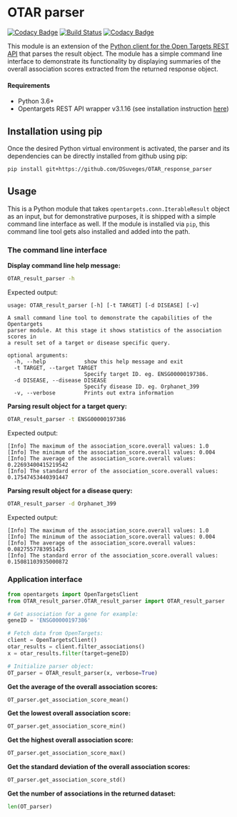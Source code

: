 # OTAR parser

[![Codacy Badge](https://api.codacy.com/project/badge/Grade/ab0fc19c6def4bffb44ce6d89f75df85)](https://www.codacy.com/app/DSuveges/OTAR_response_parser?utm_source=github.com&amp;utm_medium=referral&amp;utm_content=DSuveges/OTAR_response_parser&amp;utm_campaign=Badge_Grade)
[![Build Status](https://travis-ci.org/DSuveges/OTAR_response_parser.svg?branch=master)](https://travis-ci.org/DSuveges/OTAR_response_parser)
[![Codacy Badge](https://api.codacy.com/project/badge/Coverage/ab0fc19c6def4bffb44ce6d89f75df85)](https://www.codacy.com/app/DSuveges/OTAR_response_parser?utm_source=github.com&utm_medium=referral&utm_content=DSuveges/OTAR_response_parser&utm_campaign=Badge_Coverage)

This module is an extension of the [Python client for the Open Targets REST API](https://github.com/opentargets/opentargets-py) 
that parses the result object. The module has a simple command line interface to demonstrate its functionality by displaying 
summaries of the overall association scores extracted from the returned response object.

#### Requirements

* Python 3.6+
* Opentargets REST API wrapper v3.1.16 (see installation instruction [here](https://opentargets.readthedocs.io/en/stable/))

## Installation using pip

Once the desired Python virtual environment is activated, the parser and its dependencies can be directly installed from 
github using pip:

```bash
pip install git+https://github.com/DSuveges/OTAR_response_parser
```

## Usage

This is a Python module that takes `opentargets.conn.IterableResult` object as an input, but for demonstrative 
purposes, it is shipped with a simple command line interface as well. If the module is installed via `pip`, this 
command line tool gets also installed and added into the path. 

### The command line interface

**Display command line help message:**

```bash
OTAR_result_parser -h
``` 

Expected output:
```
usage: OTAR_result_parser [-h] [-t TARGET] [-d DISEASE] [-v]

A small command line tool to demonstrate the capabilities of the Opentargets
parser module. At this stage it shows statistics of the association scores in
a result set of a target or disease specific query.

optional arguments:
  -h, --help            show this help message and exit
  -t TARGET, --target TARGET
                        Specify target ID. eg. ENSG00000197386.
  -d DISEASE, --disease DISEASE
                        Specify disease ID. eg. Orphanet_399
  -v, --verbose         Prints out extra information
```

**Parsing result object for a target query:**

```bash
OTAR_result_parser -t ENSG00000197386
``` 

Expected output:

```
[Info] The maximum of the association_score.overall values: 1.0
[Info] The minimum of the association_score.overall values: 0.004
[Info] The average of the association_score.overall values: 0.22693400415219542
[Info] The standard error of the association_score.overall values: 0.17547453440391447
```

**Parsing result object for a disease query:**

```bash
OTAR_result_parser -d Orphanet_399
``` 

Expected output:

```
[Info] The maximum of the association_score.overall values: 1.0
[Info] The minimum of the association_score.overall values: 0.004
[Info] The average of the association_score.overall values: 0.0827557783951425
[Info] The standard error of the association_score.overall values: 0.15081103935000872
```

### Application interface

```python
from opentargets import OpenTargetsClient
from OTAR_result_parser.OTAR_result_parser import OTAR_result_parser

# Get association for a gene for example:
geneID = 'ENSG00000197386'

# Fetch data from OpenTargets:
client = OpenTargetsClient()
otar_results = client.filter_associations()
x = otar_results.filter(target=geneID)

# Initialize parser object:
OT_parser = OTAR_result_parser(x, verbose=True)
```

**Get the average of the overall association scores:**

```python
OT_parser.get_association_score_mean()
```

**Get the lowest overall association score:**

```python
OT_parser.get_association_score_min()
```
**Get the highest overall association score:**

```python
OT_parser.get_association_score_max()
```
**Get the standard deviation of the overall association scores:**

```python
OT_parser.get_association_score_std()
```

**Get the number of associations in the returned dataset:**

```python
len(OT_parser)
```